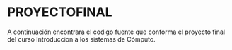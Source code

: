 # PROYECTOFINAL
A continuación encontrara el codigo fuente que conforma el proyecto final del curso Introduccion a los sistemas de Cómputo. 
